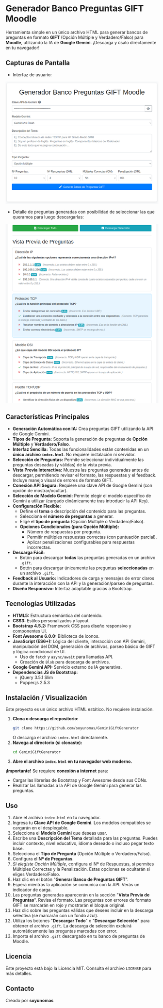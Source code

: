 # Generador Banco Preguntas GIFT Moodle

Herramienta simple en un único archivo HTML para generar bancos de preguntas en formato **GIFT** (Opción Múltiple y Verdadero/Falso) para **Moodle**, utilizando la IA de **Google Gemini**. ¡Descarga y úsalo directamente en tu navegador!

## Capturas de Pantalla
* Interfaz de usuario:

![Captura de Pantalla del Proyecto](image-1.png)

* Detalle de preguntas generadas con posibilidad de seleccionar las que queramos para luego descargarlas:
  
![Captura de Pantalla del Proyecto](image-2.png)

## Características Principales

*   **Generación Automática con IA:** Crea preguntas GIFT utilizando la API de Google Gemini.
*   **Tipos de Pregunta:** Soporta la generación de preguntas de **Opción Múltiple** y **Verdadero/Falso**.
*   **Interfaz Sencilla:** Todas las funcionalidades están contenidas en un **único archivo `index.html`**. No requiere instalación ni servidor.
*   **Selección de Preguntas:** Permite seleccionar individualmente las preguntas deseadas (y válidas) de la vista previa.
*   **Vista Previa Interactiva:** Muestra las preguntas generadas antes de descargar, permitiendo revisar el formato, las respuestas y el feedback. Incluye manejo visual de errores de formato GIFT.
*   **Conexión API Segura:** Requiere una clave API de Google Gemini (con opción de mostrar/ocultar).
*   **Selección de Modelo Gemini:** Permite elegir el modelo específico de Gemini a utilizar (cargado dinámicamente tras introducir la API Key).
*   **Configuración Flexible:**
    *   Define el **tema** o descripción del contenido para las preguntas.
    *   Selecciona el **número de preguntas** a generar.
    *   Elige el **tipo de pregunta** (Opción Múltiple o Verdadero/Falso).
    *   **Opciones Condicionales (para Opción Múltiple):**
        *   Número de respuestas por pregunta.
        *   Permitir múltiples respuestas correctas (con puntuación parcial).
        *   Aplicar penalizaciones configurables para respuestas incorrectas.
*   **Descarga Fácil:**
    *   Botón para descargar **todas** las preguntas generadas en un archivo `.gift`.
    *   Botón para descargar únicamente las preguntas **seleccionadas** en un archivo `.gift`.
*   **Feedback al Usuario:** Indicadores de carga y mensajes de error claros durante la interacción con la API y la generación/parseo de preguntas.
*   **Diseño Responsivo:** Interfaz adaptable gracias a Bootstrap.

## Tecnologías Utilizadas

*   **HTML5:** Estructura semántica del contenido.
*   **CSS3:** Estilos personalizados y layout.
*   **Bootstrap 4.5.2:** Framework CSS para diseño responsivo y componentes UI.
*   **Font Awesome 6.0.0:** Biblioteca de iconos.
*   **JavaScript (ES6+):** Lógica del cliente, interacción con API Gemini, manipulación del DOM, generación de archivos, parseo básico de GIFT y lógica condicional de UI.
    *   Uso de `fetch` y `async/await` para llamadas API.
    *   Creación de `Blob` para descarga de archivos.
*   **Google Gemini API:** Servicio externo de IA generativa.
*   **Dependencias JS de Bootstrap:**
    *   jQuery 3.5.1 Slim
    *   Popper.js 2.5.3

## Instalación / Visualización

Este proyecto es un único archivo HTML estático. No requiere instalación.

1.  **Clona o descarga el repositorio:**
    ```bash
    git clone https://github.com/soyunomas/GeminiGiftGenerator
    ```
    O descarga el archivo `index.html` directamente.
2.  **Navega al directorio (si clonaste):**
    ```bash
    cd GeminiGiftGenerator
    ```
3.  **Abre el archivo `index.html` en tu navegador web moderno.**

**¡Importante!** Se requiere **conexión a internet** para:
*   Cargar las librerías de Bootstrap y Font Awesome desde sus CDNs.
*   Realizar las llamadas a la API de Google Gemini para generar las preguntas.

## Uso

1.  Abre el archivo `index.html` en tu navegador.
2.  Ingresa tu **Clave API de Google Gemini**. Los modelos compatibles se cargarán en el desplegable.
3.  Selecciona el **Modelo Gemini** que deseas usar.
4.  Escribe una **Descripción del Tema** detallada para las preguntas. Puedes incluir contexto, nivel educativo, idioma deseado o incluso pegar texto base.
5.  Selecciona el **Tipo de Pregunta** (Opción Múltiple o Verdadero/Falso).
6.  Configura el **Nº de Preguntas**.
7.  *Si elegiste Opción Múltiple*, configura el Nº de Respuestas, si permites Múltiples Correctas y la Penalización. Estas opciones se ocultarán si eliges Verdadero/Falso.
8.  Haz clic en el botón "**Generar Banco de Preguntas GIFT**".
9.  Espera mientras la aplicación se comunica con la API. Verás un indicador de carga.
10. Las preguntas generadas aparecerán en la sección "**Vista Previa de Preguntas**". Revisa el formato. Las preguntas con errores de formato GIFT se marcarán en rojo y mostrarán el bloque original.
11. Haz clic sobre las preguntas válidas que desees incluir en la descarga selectiva (se marcarán con un fondo azul).
12. Utiliza los botones "**Descargar Todo**" o "**Descargar Selección**" para obtener el archivo `.gift`. La descarga de selección excluirá automáticamente las preguntas marcadas con error.
13. Importa el archivo `.gift` descargado en tu banco de preguntas de Moodle.

## Licencia

Este proyecto está bajo la Licencia MIT. Consulta el archivo `LICENSE` para más detalles.

## Contacto

Creado por **soyunomas**
